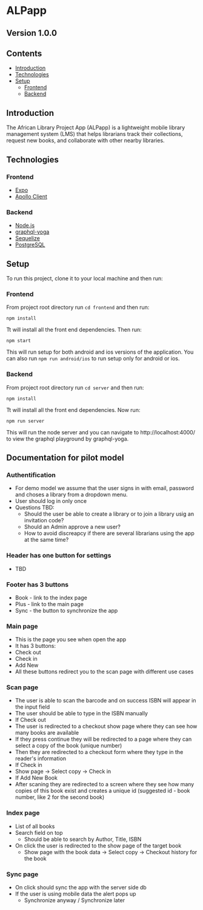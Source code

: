 # ALPapp

## Version 1.0.0

## Contents
- [Introduction](#introduction)
- [Technologies](#technologies)
- [Setup](#setup)
  - [Frontend](#frontend)
  - [Backend](#backend)

## Introduction
The African Library Project App (ALPapp) is a lightweight mobile library management system (LMS) that helps librarians track their collections, request new books, and collaborate with other nearby libraries.

## Technologies
### Frontend
* [Expo](https://expo.io/)
* [Apollo Client](https://www.apollographql.com/docs/react/)
### Backend
* [Node.js](https://nodejs.org/en/)
* [graphql-yoga](https://github.com/prisma-labs/graphql-yoga)
* [Sequelize](https://sequelize.org/)
* [PostgreSQL](https://www.postgresql.org/)

## Setup
To run this project, clone it to your local machine and then run:

### Frontend
From project root directory run `cd frontend` and then run:
```
npm install
```
Tt will install all the front end dependencies. Then run:
```
npm start
```
This will run setup for both android and ios versions of the application. You can also run `npm run android/ios` to run setup only for android or ios. 

### Backend
From project root directory run `cd server` and then run: 
```
npm install
```
Tt will install all the front end dependencies. Now run:
```
npm run server
```
This will run the node server and you can navigate to http://localhost:4000/ to view the graphql playground by graphql-yoga.

## Documentation for pilot model
### Authentification
- For demo model we assume that the user signs in with email, password and choses a library from a dropdown menu.
- User should log in only once
- Questions TBD:
  - Should the user be able to create a library or to join a library usig an invitation code?
  - Should an Admin approve a new user?
  - How to avoid discreapcy if there are several librarians using the app at the same time?
 ### Header has one button for settings
 - TBD
 ### Footer has 3 buttons
 - Book - link to the index page
 - Plus - link to the main page
 - Sync - the button to synchronize the app
 ### Main page
 - This is the page you see when open the app
 - It has 3 buttons:
  - Check out
  - Check in
  - Add New 
 - All these buttons redirect you to the scan page with different use cases
 ### Scan page
 - The user is able to scan the barcode and on success ISBN will appear in the input field
 - The user should be able to type in the ISBN manually 
 - If Check out 
  - The user is redirected to a checkout show page where they can see how many books are available
  - If they press continue they will be redirected to a page where they can select a copy of the book (unique number)
  - Then they are redirected to a checkout form where they type in the reader's information
 - If Check in
  - Show page -> Select copy -> Check in
 - If Add New Book
  - After scaning they are redirected to a screen where they see how many copies of this book exist and creates a unique id (suggested id - book number, like 2 for the second book)
### Index page
- List of all books
- Search field on top
  - Should be able to search by Author, Title, ISBN
- On click the user is redirected to the show page of the target book
  - Show page with the book data -> Select copy -> Checkout history for the book 
### Sync page
- On click should sync the app with the server side db
- If the user is using mobile data the alert pops up
  - Synchronize anyway / Synchronize later



